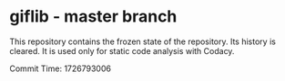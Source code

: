 # giflib - master branch

This repository contains the frozen state of the repository.
Its history is cleared. It is used only for static code
analysis with Codacy.

Commit Time: 1726793006